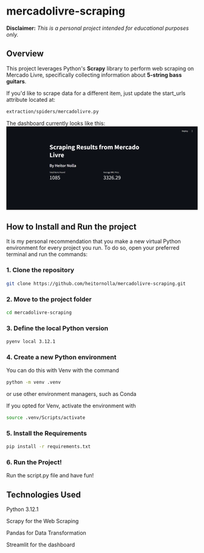 # mercadolivre-scraping

**Disclaimer:**
_This is a personal project intended for educational purposes only._

## Overview

This project leverages Python's **Scrapy** library to perform web scraping on Mercado Livre, specifically collecting information about **5-string bass guitars**.

If you'd like to scrape data for a different item, just update the start_urls attribute located at:

```bash
extraction/spiders/mercadolivre.py
```
The dashboard currently looks like this:
!['Screenshot of the dashboard'](assets/screenshot.png)

## How to Install and Run the project

It is my personal recommendation that you make a new virtual Python environment for every project you run. To do so, open your preferred terminal and run the commands:

### 1. Clone the repository

```bash
git clone https://github.com/heitornolla/mercadolivre-scraping.git
```

### 2. Move to the project folder

```bash
cd mercadolivre-scraping
```

### 3. Define the local Python version

```bash
pyenv local 3.12.1
```

### 4. Create a new Python environment

You can do this with Venv with the command

```bash
python -m venv .venv
```

or use other environment managers, such as Conda

If you opted for Venv, activate the environment with

```bash
source .venv/Scripts/activate
```

### 5. Install the Requirements

```bash
pip install -r requirements.txt
```

### 6. Run the Project!

Run the script.py file and have fun!

## Technologies Used

Python 3.12.1

Scrapy for the Web Scraping

Pandas for Data Transformation

Streamlit for the dashboard
